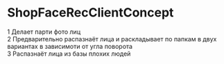 # ShopFaceRecClientConcept
1 Делает парти фото лиц  
2 Предварительно распазнаёт лица и раскладывает по папкам в двух вариантах в зависимоти от угла поворота   
3 Распазнаёт лица из базы плохих людей  
